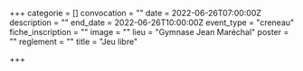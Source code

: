 +++
categorie = []
convocation = ""
date = 2022-06-26T07:00:00Z
description = ""
end_date = 2022-06-26T10:00:00Z
event_type = "creneau"
fiche_inscription = ""
image = ""
lieu = "Gymnase Jean Maréchal"
poster = ""
reglement = ""
title = "Jeu libre"

+++
        